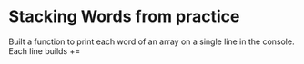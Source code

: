 # Stacking Words from practice

Built a function to print each word of an array on a single line in the console. Each line builds +=
